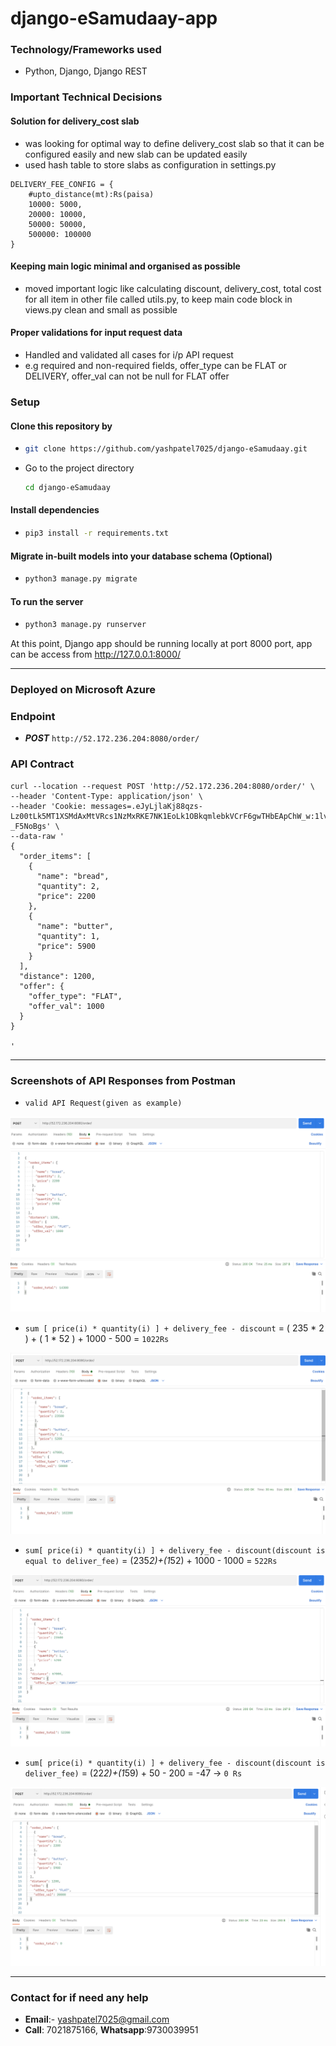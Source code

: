 # django-eSamudaay-app

### Technology/Frameworks used

- Python, Django, Django REST

### Important Technical Decisions 

#### Solution for delivery_cost slab

-  was looking for optimal way to define delivery_cost slab so that it can be configured easily and new slab can be updated easily
-  used hash table to store slabs as configuration in settings.py 
```
DELIVERY_FEE_CONFIG = {
    #upto_distance(mt):Rs(paisa)
    10000: 5000,
    20000: 10000,
    50000: 50000,
    500000: 100000
}
```

#### Keeping main logic minimal and organised as possible

- moved important logic like calculating discount, delivery_cost, total cost for all item in other file called utils.py, to keep main code block in views.py clean and small as possible

#### Proper validations for input request data

- Handled and validated all cases for i/p API request 
- e.g required and non-required fields, offer_type can be FLAT or DELIVERY, offer_val can not be null for FLAT offer

### Setup

#### Clone this repository by 

- ```bash
  git clone https://github.com/yashpatel7025/django-eSamudaay.git
  ```
  
- Go to the project directory
  ```bash
  cd django-eSamudaay
  ```
  
 #### Install dependencies
-   ```bash
    pip3 install -r requirements.txt
    ```
#### Migrate in-built models into your database schema (Optional)
-   ```bash
    python3 manage.py migrate
    ```
 #### To run the server
-   ```bash
    python3 manage.py runserver
    ```

 At this point, Django app should be running locally at port 8000 port, app can be access from http://127.0.0.1:8000/
- -------------------------------------------------------------------------

### Deployed on Microsoft Azure

### Endpoint

- ***POST*** ```http://52.172.236.204:8080/order/```

### API Contract

```
curl --location --request POST 'http://52.172.236.204:8080/order/' \
--header 'Content-Type: application/json' \
--header 'Cookie: messages=.eJyLjlaKj88qzs-Lz00tLk5MT1XSMdAxMtVRcs1NzMxRKE7NK1EoLk1OBkqmlebkVCrF6gwTHbEApChW_w:1lvLtB:qtNlgoJpWMOaGhHwdGWN7U9nZ0lJ7EVXpa-_F5NoBgs' \
--data-raw '
{
  "order_items": [
    {
      "name": "bread",
      "quantity": 2,
      "price": 2200
    },
    {
      "name": "butter",
      "quantity": 1,
      "price": 5900
    }
  ],
  "distance": 1200,
  "offer": {
    "offer_type": "FLAT",
    "offer_val": 1000
  }
}

'
```
- --------------------------------------------------------------------------
### Screenshots of API Responses from Postman

-  ```valid API Request(given as example)```

<img src="./demo_images/1.png" >

- ```sum [ price(i) * quantity(i) ] + delivery_fee - discount``` = ( 235 * 2 ) + ( 1 * 52 ) + 1000 - 500 =  ```1022Rs```

<img src="./demo_images/2.png">

- ```sum[ price(i) * quantity(i) ] + delivery_fee - discount(discount is equal to deliver_fee)``` = (235*2)+(1*52) + 1000 - 1000 = ```522Rs```

<img src="./demo_images/3.png">

- ```sum[ price(i) * quantity(i) ] + delivery_fee - discount(discount is deliver_fee)``` = (22*2)+(1*59) + 50 - 200 = -47 -> ```0 Rs```

<img src="./demo_images/4.png">

- --------------------------------------------------------------------------

### Contact for if need any help

- **Email**:- yashpatel7025@gmail.com
- **Call**: 7021875166, **Whatsapp**:9730039951
